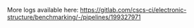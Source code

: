 More logs available here: https://gitlab.com/cscs-ci/electronic-structure/benchmarking/-/pipelines/199327971
